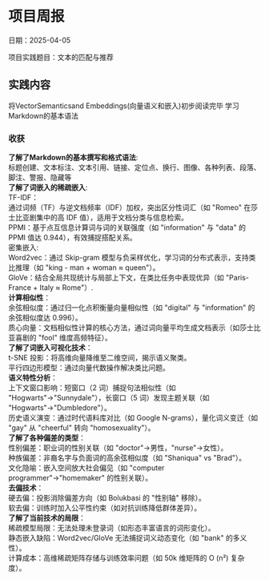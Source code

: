 # 项目周报

日期：2025-04-05

项目实践题目：文本的匹配与推荐

## 实践内容
将VectorSemanticsand Embeddings(向量语义和嵌入)初步阅读完毕
学习Markdown的基本语法
### 收获
**了解了Markdown的基本撰写和格式语法**:  
标题创建、文本标注、文本引用、链接、定位点、换行、图像、各种列表、段落、脚注、警报、隐藏等  
**了解了词嵌入的稀疏嵌入**:  
TF-IDF：  
通过词频（TF）与逆文档频率（IDF）加权，突出区分性词汇（如 "Romeo" 在莎士比亚剧集中的高 IDF 值），适用于文档分类与信息检索。  
PPMI：基于点互信息计算词与词的关联强度（如 "information" 与 "data" 的 PPMI 值达 0.944），有效捕捉搭配关系。  
密集嵌入:  
Word2vec：通过 Skip-gram 模型与负采样优化，学习词的分布式表示，支持类比推理（如 "king - man + woman ≈ queen"）。  
GloVe：结合全局共现统计与局部上下文，在类比任务中表现优异（如 "Paris-France + Italy ≈ Rome"）.  
**计算相似性**：  
余弦相似度：通过归一化点积衡量向量相似性（如 "digital" 与 "information" 的余弦相似度达 0.996）。  
质心向量：文档相似性计算的核心方法，通过词向量平均生成文档表示（如莎士比亚喜剧的 "fool" 维度高频特征）。  
**了解了词嵌入可视化技术**：  
t-SNE 投影：将高维向量降维至二维空间，揭示语义聚类。  
平行四边形模型：通过向量代数操作解决类比问题。  
**语义特性分析**：  
上下文窗口影响：短窗口（2 词）捕捉句法相似性（如 "Hogwarts"→"Sunnydale"），长窗口（5 词）发现主题关联（如 "Hogwarts"→"Dumbledore"）。  
历史语义演变：通过时代语料库对比（如 Google N-grams），量化词义变迁（如 "gay" 从 "cheerful" 转向 "homosexuality"）。  
**了解了各种偏差的类型**：  
性别偏差：职业词的性别关联（如 "doctor"→男性，"nurse"→女性）。  
种族偏差：非裔名字与负面词的高余弦相似度（如 "Shaniqua" vs "Brad"）。  
文化隐喻：嵌入空间放大社会偏见（如 "computer programmer"→"homemaker" 的性别关联）。  
**去偏技术**：  
硬去偏：投影消除偏差方向（如 Bolukbasi 的 "性别轴" 移除）。  
软去偏：训练时加入公平性约束（如对抗训练降低群体差异）。  
**了解了当前技术的局限**：  
稀疏模型局限：无法处理未登录词（如形态丰富语言的词形变化）。  
静态嵌入缺陷：Word2vec/GloVe 无法捕捉词义动态变化（如 "bank" 的多义性）。  
计算成本：高维稀疏矩阵存储与训练效率问题（如 50k 维矩阵的 O (n²) 复杂度）。  



